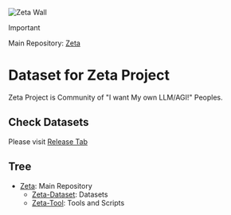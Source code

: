 
![Zeta Wall](https://github.com/user-attachments/assets/34a9b942-56a3-4940-a58a-8fca712d651f)

> [!IMPORTANT]
> Main Repository: [Zeta](https://github.com/DiamondGotCat/Zeta)

# Dataset for Zeta Project
Zeta Project is Community of "I want My own LLM/AGI!" Peoples.

## Check Datasets
Please visit [Release Tab](https://github.com/DiamondGotCat/Zeta-Dataset/releases)

## Tree
- [Zeta](https://github.com/DiamondGotCat/Zeta): Main Repository
    - [Zeta-Dataset](https://github.com/DiamondGotCat/Zeta-Dataset): Datasets
    - [Zeta-Tool](https://github.com/DiamondGotCat/Zeta-Tool): Tools and Scripts

